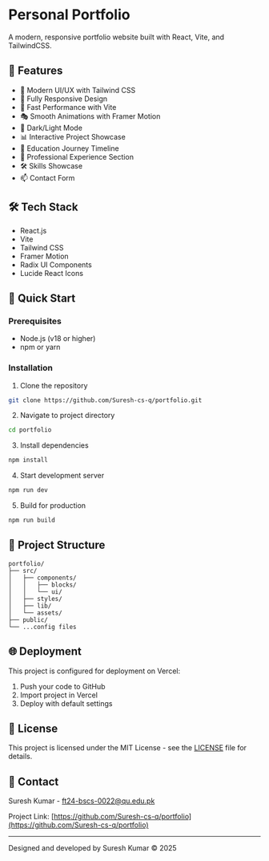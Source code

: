 # Personal Portfolio

A modern, responsive portfolio website built with React, Vite, and TailwindCSS.

## 🌟 Features

- 🎨 Modern UI/UX with Tailwind CSS
- 📱 Fully Responsive Design
- 🚀 Fast Performance with Vite
- 🎭 Smooth Animations with Framer Motion
- 🌙 Dark/Light Mode
- 📊 Interactive Project Showcase
- 📝 Education Journey Timeline
- 💼 Professional Experience Section
- 🛠️ Skills Showcase
- 📫 Contact Form

## 🛠️ Tech Stack

- React.js
- Vite
- Tailwind CSS
- Framer Motion
- Radix UI Components
- Lucide React Icons

## 🚀 Quick Start

### Prerequisites

- Node.js (v18 or higher)
- npm or yarn

### Installation

1. Clone the repository

```bash
git clone https://github.com/Suresh-cs-q/portfolio.git
```

2. Navigate to project directory

```bash
cd portfolio
```

3. Install dependencies

```bash
npm install
```

4. Start development server

```bash
npm run dev
```

5. Build for production

```bash
npm run build
```

## 📁 Project Structure

```
portfolio/
├── src/
│   ├── components/
│   │   ├── blocks/
│   │   └── ui/
│   ├── styles/
│   ├── lib/
│   └── assets/
├── public/
└── ...config files
```

## 🌐 Deployment

This project is configured for deployment on Vercel:

1. Push your code to GitHub
2. Import project in Vercel
3. Deploy with default settings

## 📄 License

This project is licensed under the MIT License - see the [LICENSE](LICENSE) file for details.

## 🤝 Contact

Suresh Kumar - [ft24-bscs-0022@qu.edu.pk](mailto:ft24-bscs-0022@qu.edu.pk)

Project Link: [https://github.com/Suresh-cs-q/portfolio](https://github.com/Suresh-cs-q/portfolio)

---

Designed and developed by Suresh Kumar © 2025
